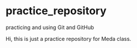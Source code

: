 # practice_repository
practicing and using Git and GitHub

Hi, this is just a practice repository for Meda class.

